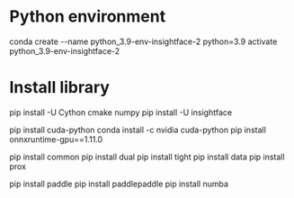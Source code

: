 # Python environment
conda create --name python_3.9-env-insightface-2 python=3.9
activate python_3.9-env-insightface-2

# Install library
pip install -U Cython cmake numpy
pip install -U insightface

pip install cuda-python
conda install -c nvidia cuda-python
pip install onnxruntime-gpu==1.11.0

pip install common
pip install dual
pip install tight
pip install data
pip install prox

pip install paddle
pip install paddlepaddle
pip install numba
